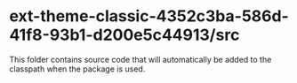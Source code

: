 # ext-theme-classic-4352c3ba-586d-41f8-93b1-d200e5c44913/src

This folder contains source code that will automatically be added to the classpath when
the package is used.
